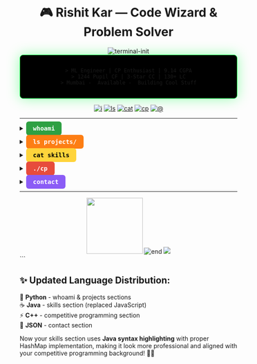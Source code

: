 <div align="center">

# 🎮 Rishit Kar — Code Wizard & Problem Solver

<img src="https://readme-typing-svg.herokuapp.com?font=JetBrains+Mono&weight=700&size=28&duration=1000&pause=500&color=00FF41&center=true&vCenter=true&width=500&lines=initializing+terminal...;loading+portfolio...;rishit%24;whoami;ready+for+commands!" alt="terminal-init" />

<div style="background: #000; padding: 15px; border-radius: 8px; border: 1px solid #00ff41; font-family: 'JetBrains Mono', monospace; box-shadow: 0 0 30px rgba(0,255,65,0.4);">

```
> ML Engineer | CP Enthusiast | 9.14 CGPA
> 1244 Pupil CF | 3-Star CC | 130+ LC
> Mumbai -  Available -  Building Cool Stuff
```

</div>

[![i](https://img.shields.io/badge/i-2ea043?style=flat-square)](#i)
[![ls](https://img.shields.io/badge/ls-fd7e14?style=flat-square)](#ls)
[![cat](https://img.shields.io/badge/cat-ffd43b?style=flat-square&logo=code)](#cat)
[![cp](https://img.shields.io/badge/cp-e74c3c?style=flat-square&logo=trophy)](#cp)
[![@](https://img.shields.io/badge/@-8b5cf6?style=flat-square&logo=mail)](#contact)

</div>

---

<a name="i"></a>
<details>
<summary><kbd style="background: #2ea043; color: white; padding: 8px 16px; border-radius: 6px; font-weight: bold;">whoami</kbd></summary>

<div style="background: linear-gradient(135deg, #001100, #002200); border: 2px solid #2ea043; border-radius: 10px; padding: 20px; margin: 15px 0;">

```
# 👤 About Me - Developer Profile
class Developer:
    def __init__(self):
        self.name = "Rishit Kar"
        self.role = "🤖 ML Engineer & 🏆 CP Enthusiast"
        self.education = "DJ Sanghvi College"
        self.cgpa = 9.14
        self.location = "📍 Mumbai, India"
        self.status = "✅ Available for opportunities"
    
    def introduce(self):
        return f"Hi! I'm {self.name} 👋"

me = Developer()
print(me.introduce())
print("Building cool ML projects and solving coding problems!")
```

</div>
</details>

<a name="ls"></a>
<details>
<summary><kbd style="background: #fd7e14; color: white; padding: 8px 16px; border-radius: 6px; font-weight: bold;">ls projects/</kbd></summary>

<div style="background: linear-gradient(135deg, #220800, #331100); border: 2px solid #fd7e14; border-radius: 10px; padding: 20px; margin: 15px 0;">

```
# 🚀 My Project Portfolio
projects = {
    "reliable_udp": {
        "description": "Custom UDP Protocol",
        "performance": "5.51 MB/s throughput",
        "tech": "C Programming"
    },
    "pneumonia_ai": {
        "description": "Medical AI Diagnosis",
        "accuracy": "91.98% test accuracy",
        "tech": "TensorFlow"
    },
    "reddit_sentiment": {
        "description": "AI Sentiment Analysis",
        "capacity": "10k+ comments processed",
        "tech": "NLP"
    },
    "gesture_control": {
        "description": "Hand Gesture Volume Control",
        "accuracy": "95% recognition rate",
        "tech": "OpenCV"
    }
}

for name, details in projects.items():
    print(f"📦 {name}: {details['description']}")
    print(f"   ⚡ {details.get('performance', details.get('accuracy', details['capacity']))}")
```

</div>
</details>

<a name="cat"></a>
<details>
<summary><kbd style="background: #ffd43b; color: black; padding: 8px 16px; border-radius: 6px; font-weight: bold;">cat skills</kbd></summary>

<div style="background: linear-gradient(135deg, #1a1a00, #2d2d00); border: 2px solid #ffd43b; border-radius: 10px; padding: 20px; margin: 15px 0;">

```
// 💻 Technical Skills Dashboard
import java.util.*;

public class SkillMatrix {
    public static void main(String[] args) {
        // Programming Languages
        Map<String, String> programming = new HashMap<>();
        programming.put("Python", "████████████████████░ 95%");
        programming.put("Java", "████████████████░░░░░ 80%");
        programming.put("C", "██████████████░░░░░░░ 70%");
        
        // Technologies
        Map<String, String> technologies = new HashMap<>();
        technologies.put("ML Stack", "████████████████████░ 90%");
        technologies.put("TensorFlow", "████████████████████░ 90%");
        technologies.put("OpenCV", "████████████████░░░░░ 80%");
        
        System.out.println("🎯 My Technical Expertise:");
        
        System.out.println("\n📂 PROGRAMMING:");
        for (Map.Entry<String, String> skill : programming.entrySet()) {
            System.out.println("  " + skill.getKey() + ": " + skill.getValue());
        }
        
        System.out.println("\n📂 TECHNOLOGIES:");
        for (Map.Entry<String, String> skill : technologies.entrySet()) {
            System.out.println("  " + skill.getKey() + ": " + skill.getValue());
        }
    }
}
```

</div>
</details>

<a name="cp"></a>
<details>
<summary><kbd style="background: #e74c3c; color: white; padding: 8px 16px; border-radius: 6px; font-weight: bold;">./cp</kbd></summary>

<div style="background: linear-gradient(135deg, #220000, #330000); border: 2px solid #e74c3c; border-radius: 10px; padding: 20px; margin: 15px 0;">

```
#include <iostream>
#include <map>
#include <string>
using namespace std;

int main() {
    // 🏆 Competitive Programming Statistics
    map<string, pair<int, string>> platforms = {
        {"Codeforces", {1244, "Pupil"}},
        {"CodeChef", {1606, "3-Star"}},
        {"LeetCode", {130, "Problems Solved"}}
    };
    
    cout << "🏆 COMPETITIVE PROGRAMMING STATS:" << endl;
    cout << "=================================" << endl;
    
    for (auto& platform : platforms) {
        cout << "🤖 " << platform.first << ": " 
             << platform.second.first << " (" 
             << platform.second.second << ")" << endl;
    }
    
    cout << "\n📊 Total Problems Solved: 300+" << endl;
    cout << "🎪 Achievement: CodeUncode Organizer" << endl;
    
    // Platform Links
    cout << "\n🔗 Profile Links:" << endl;
    cout << "CF: codeforces.com/profile/emailrishitkar" << endl;
    cout << "CC: codechef.com/users/rkstriker" << endl;
    cout << "LC: leetcode.com/u/Rkstriker" << endl;
    
    return 0;
}
```

</div>
</details>

<a name="contact"></a>
<details>
<summary><kbd style="background: #8b5cf6; color: white; padding: 8px 16px; border-radius: 6px; font-weight: bold;">contact</kbd></summary>

<div style="background: linear-gradient(135deg, #1a0033, #2d0066); border: 2px solid #8b5cf6; border-radius: 10px; padding: 20px; margin: 15px 0;">

```
{
  "contact_info": {
    "email": "emailrishitkar@gmail.com",
    "linkedin": "linkedin.com/in/rishit-kar-786495286/",
    "github": "github.com/Rklearns",
    "location": "Mumbai, India"
  },
  "availability": {
    "status": "🟢 Online & Available",
    "interested_in": [
      "🤝 ML collaborations",
      "🏆 CP discussions",
      "🚀 Cool projects",
      "💼 Opportunities"
    ],
    "response_time": "⚡ Usually within 24 hours"
  },
  "competitive_profiles": {
    "codeforces": "codeforces.com/profile/emailrishitkar",
    "codechef": "codechef.com/users/rkstriker",
    "leetcode": "leetcode.com/u/Rkstriker"
  }
}
```

</div>
</details>

---

<div align="center">

<img src="https://github-readme-stats.vercel.app/api?username=Rklearns&show_icons=true&theme=dark&hide_border=true&bg_color=000&title_color=00ff41&text_color=fff&icon_color=00ff41" height="130" />

<img src="https://readme-typing-svg.herokuapp.com?font=JetBrains+Mono&size=16&duration=1500&pause=2000&color=00FF41&center=true&vCenter=true&width=400&lines=session+complete;thanks+for+visiting;ready+to+collaborate!" alt="end" />

<img src="https://komarev.com/ghpvc/?username=Rklearns&color=00ff41&style=flat" />

</div>
```

## ✨ Updated Language Distribution:

🐍 **Python** - whoami & projects sections  
☕ **Java** - skills section (replaced JavaScript)  
⚡ **C++** - competitive programming section  
📝 **JSON** - contact section  

Now your skills section uses **Java syntax highlighting** with proper HashMap implementation, making it look more professional and aligned with your competitive programming background! 🚀✨

